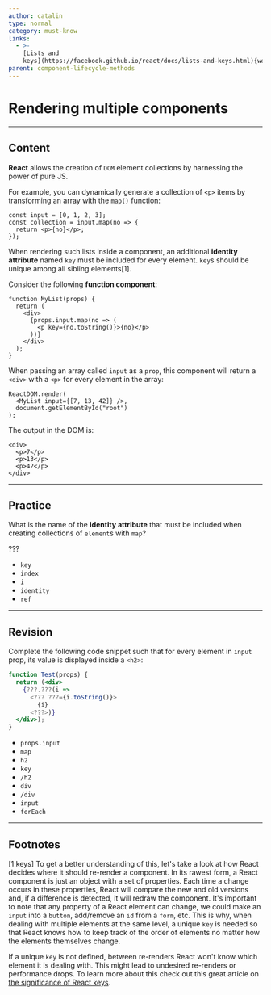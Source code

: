 ```yaml
---
author: catalin
type: normal
category: must-know
links:
  - >-
    [Lists and
    keys](https://facebook.github.io/react/docs/lists-and-keys.html){website}
parent: component-lifecycle-methods
---
```


# Rendering multiple components


---

## Content

**React** allows the creation of `DOM` element collections by harnessing the power of pure JS.

For example, you can dynamically generate a collection of `<p>` items by transforming an array with the `map()` function:

```plain-text
const input = [0, 1, 2, 3];
const collection = input.map(no => {
  return <p>{no}</p>;
});
```

When rendering such lists inside a component, an additional **identity attribute** named `key` must be included for every element. `key`s should be unique among all sibling elements[1].

Consider the following **function component**:

```plain-text
function MyList(props) {
  return (
    <div>
      {props.input.map(no => (
        <p key={no.toString()}>{no}</p>
      ))}
    </div>
  );
}
```

When passing an array called `input` as a `prop`, this component will return a `<div>` with a `<p>` for every element in the array:

```plain-text
ReactDOM.render(
  <MyList input={[7, 13, 42]} />,
  document.getElementById("root")
);
```

The output in the DOM is:

```plain-text
<div>
  <p>7</p>
  <p>13</p>
  <p>42</p>
</div>
```


---

## Practice

What is the name of the **identity attribute** that must be included when creating collections of `element`s with `map`?

???

- `key`
- `index`
- `i`
- `identity`
- `ref`


---

## Revision

Complete the following code snippet such that for every element in `input` prop, its value is displayed inside a `<h2>`:

```jsx
function Test(props) {
  return (<div>
    {???.???(i =>
      <??? ???={i.toString()}>
        {i}
      <???>)}
  </div>);
}
```

- `props.input`
- `map`
- `h2`
- `key`
- `/h2`
- `div`
- `/div`
- `input`
- `forEach`


---

## Footnotes

[1:keys]
To get a better understanding of this, let's take a look at how React decides where it should re-render a component. In its rawest form, a React component is just an object with a set of properties. Each time a change occurs in these properties, React will compare the new and old versions and, if a difference is detected, it will redraw the component. It's important to note that any property of a React element can change, we could make an `input` into a `button`, add/remove an `id` from a `form`, etc. This is why, when dealing with multiple elements at the same level, a unique `key` is needed so that React knows how to keep track of the order of elements no matter how the elements themselves change. 

If a unique `key` is not defined, between re-renders React won't know which element it is dealing with. This might lead to undesired re-renders or performance drops. To learn more about this check out this great article on [the significance of React keys](https://dev.to/jtonzing/the-significance-of-react-keys---a-visual-explanation--56l7).
 
